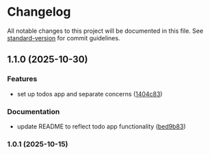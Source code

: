 # Changelog

All notable changes to this project will be documented in this file. See [standard-version](https://github.com/conventional-changelog/standard-version) for commit guidelines.

## 1.1.0 (2025-10-30)


### Features

* set up todos app and separate concerns ([1404c83](https://github.com/wingedearth/elm-helloworld/commit/1404c83f37d471108c0f945ac6c6fa0751a1bd8b))


### Documentation

* update README to reflect todo app functionality ([bed9b83](https://github.com/wingedearth/elm-helloworld/commit/bed9b83625b78f1b3da1571a7984d270f90c588a))

### 1.0.1 (2025-10-15)
